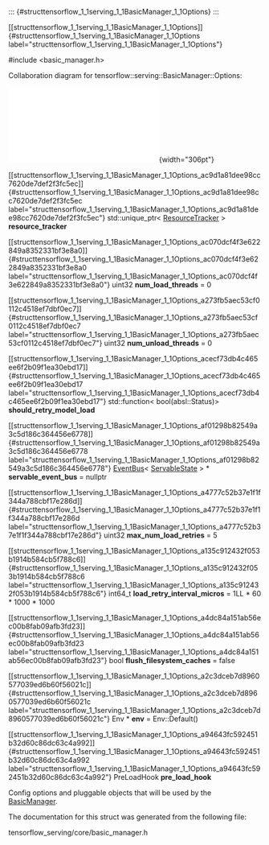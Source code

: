 ::: {#structtensorflow_1_1serving_1_1BasicManager_1_1Options}
:::

[\[structtensorflow\_1\_1serving\_1\_1BasicManager\_1\_1Options\]]{#structtensorflow_1_1serving_1_1BasicManager_1_1Options
label="structtensorflow_1_1serving_1_1BasicManager_1_1Options"}

\#include $<$basic\_manager.h$>$

Collaboration diagram for tensorflow::serving::BasicManager::Options:

![image](structtensorflow_1_1serving_1_1BasicManager_1_1Options__coll__graph.pdf){width="306pt"}

[\[structtensorflow\_1\_1serving\_1\_1BasicManager\_1\_1Options\_ac9d1a81dee98cc7620de7def2f3fc5ec\]]{#structtensorflow_1_1serving_1_1BasicManager_1_1Options_ac9d1a81dee98cc7620de7def2f3fc5ec
label="structtensorflow_1_1serving_1_1BasicManager_1_1Options_ac9d1a81dee98cc7620de7def2f3fc5ec"}
std::unique\_ptr$<$
[ResourceTracker](#classtensorflow_1_1serving_1_1ResourceTracker) $>$
**resource\_tracker**

[\[structtensorflow\_1\_1serving\_1\_1BasicManager\_1\_1Options\_ac070dcf4f3e622849a8352331bf3e8a0\]]{#structtensorflow_1_1serving_1_1BasicManager_1_1Options_ac070dcf4f3e622849a8352331bf3e8a0
label="structtensorflow_1_1serving_1_1BasicManager_1_1Options_ac070dcf4f3e622849a8352331bf3e8a0"}
uint32 **num\_load\_threads** = 0

[\[structtensorflow\_1\_1serving\_1\_1BasicManager\_1\_1Options\_a273fb5aec53cf0112c4518ef7dbf0ec7\]]{#structtensorflow_1_1serving_1_1BasicManager_1_1Options_a273fb5aec53cf0112c4518ef7dbf0ec7
label="structtensorflow_1_1serving_1_1BasicManager_1_1Options_a273fb5aec53cf0112c4518ef7dbf0ec7"}
uint32 **num\_unload\_threads** = 0

[\[structtensorflow\_1\_1serving\_1\_1BasicManager\_1\_1Options\_acecf73db4c465ee6f2b09f1ea30ebd17\]]{#structtensorflow_1_1serving_1_1BasicManager_1_1Options_acecf73db4c465ee6f2b09f1ea30ebd17
label="structtensorflow_1_1serving_1_1BasicManager_1_1Options_acecf73db4c465ee6f2b09f1ea30ebd17"}
std::function$<$ bool(absl::Status)$>$ **should\_retry\_model\_load**

[\[structtensorflow\_1\_1serving\_1\_1BasicManager\_1\_1Options\_af01298b82549a3c5d186c364456e6778\]]{#structtensorflow_1_1serving_1_1BasicManager_1_1Options_af01298b82549a3c5d186c364456e6778
label="structtensorflow_1_1serving_1_1BasicManager_1_1Options_af01298b82549a3c5d186c364456e6778"}
[EventBus](#classtensorflow_1_1serving_1_1EventBus)$<$
[ServableState](#structtensorflow_1_1serving_1_1ServableState) $>$
$\ast$ **servable\_event\_bus** = nullptr

[\[structtensorflow\_1\_1serving\_1\_1BasicManager\_1\_1Options\_a4777c52b37e1f1f344a788cbf17e286d\]]{#structtensorflow_1_1serving_1_1BasicManager_1_1Options_a4777c52b37e1f1f344a788cbf17e286d
label="structtensorflow_1_1serving_1_1BasicManager_1_1Options_a4777c52b37e1f1f344a788cbf17e286d"}
uint32 **max\_num\_load\_retries** = 5

[\[structtensorflow\_1\_1serving\_1\_1BasicManager\_1\_1Options\_a135c912432f053b1914b584cb5f788c6\]]{#structtensorflow_1_1serving_1_1BasicManager_1_1Options_a135c912432f053b1914b584cb5f788c6
label="structtensorflow_1_1serving_1_1BasicManager_1_1Options_a135c912432f053b1914b584cb5f788c6"}
int64\_t **load\_retry\_interval\_micros** = 1LL $\ast$ 60 $\ast$ 1000
$\ast$ 1000

[\[structtensorflow\_1\_1serving\_1\_1BasicManager\_1\_1Options\_a4dc84a151ab56ec00b8fab09afb3fd23\]]{#structtensorflow_1_1serving_1_1BasicManager_1_1Options_a4dc84a151ab56ec00b8fab09afb3fd23
label="structtensorflow_1_1serving_1_1BasicManager_1_1Options_a4dc84a151ab56ec00b8fab09afb3fd23"}
bool **flush\_filesystem\_caches** = false

[\[structtensorflow\_1\_1serving\_1\_1BasicManager\_1\_1Options\_a2c3dceb7d8960577039ed6b60f56021c\]]{#structtensorflow_1_1serving_1_1BasicManager_1_1Options_a2c3dceb7d8960577039ed6b60f56021c
label="structtensorflow_1_1serving_1_1BasicManager_1_1Options_a2c3dceb7d8960577039ed6b60f56021c"}
Env $\ast$ **env** = Env::Default()

[\[structtensorflow\_1\_1serving\_1\_1BasicManager\_1\_1Options\_a94643fc592451b32d60c86dc63c4a992\]]{#structtensorflow_1_1serving_1_1BasicManager_1_1Options_a94643fc592451b32d60c86dc63c4a992
label="structtensorflow_1_1serving_1_1BasicManager_1_1Options_a94643fc592451b32d60c86dc63c4a992"}
PreLoadHook **pre\_load\_hook**

Config options and pluggable objects that will be used by the
[BasicManager](#classtensorflow_1_1serving_1_1BasicManager).

The documentation for this struct was generated from the following file:

tensorflow\_serving/core/basic\_manager.h
